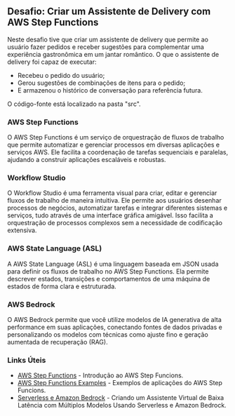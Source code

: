## Desafio: Criar um Assistente de Delivery com AWS Step Functions


Neste desafio tive que criar um assistente de delivery que permite ao usuário fazer pedidos e receber sugestões para complementar uma experiência gastronômica em um jantar romântico. O que o assistente de delivery foi capaz de executar:
- Recebeu o pedido do usuário;
- Gerou sugestões  de combinações de itens para o pedido;
- E armazenou o histórico de conversação para referência futura.

O código-fonte está localizado na pasta "src".


### AWS Step Functions

O AWS Step Functions é um serviço de orquestração de fluxos de trabalho que permite automatizar e gerenciar processos em diversas aplicações e serviços AWS. Ele facilita a coordenação de tarefas sequenciais e paralelas, ajudando a construir aplicações escaláveis e robustas.

### Workflow Studio

O Workflow Studio é uma ferramenta visual para criar, editar e gerenciar fluxos de trabalho de maneira intuitiva. Ele permite aos usuários desenhar processos de negócios, automatizar tarefas e integrar diferentes sistemas e serviços, tudo através de uma interface gráfica amigável. Isso facilita a orquestração de processos complexos sem a necessidade de codificação extensiva.

### AWS State Language (ASL)

A AWS State Language (ASL) é uma linguagem baseada em JSON usada para definir os fluxos de trabalho no AWS Step Functions. Ela permite descrever estados, transições e comportamentos de uma máquina de estados de forma clara e estruturada.

### AWS Bedrock

O AWS Bedrock permite que você utilize modelos de IA generativa de alta performance em suas aplicações, conectando fontes de dados privadas e personalizando os modelos com técnicas como ajuste fino e geração aumentada de recuperação (RAG).


### Links Úteis

- [AWS Step Functions](https://aws.amazon.com/pt/step-functions/) - Introdução ao AWS Step Funcions.
- [AWS Step Functions Examples](https://github.com/aws-samples/aws-stepfunctions-examples) - Exemplos de aplicações do AWS Step Funcions.
- [Serverless e Amazon Bedrock](https://aws.amazon.com/pt/blogs/aws-brasil/como-criar-um-assistente-virtual-de-baixa-latencia-com-multiplos-modelos-usando-serverless-e-amazon-bedrock/) - Criando um Assistente Virtual de Baixa Latência com Múltiplos Modelos Usando Serverless e Amazon Bedrock.